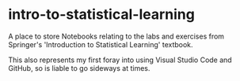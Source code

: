 # intro-to-statistical-learning
A place to store Notebooks relating to the labs and exercises from Springer's 'Introduction to Statistical Learning' textbook.

This also represents my first foray into using Visual Studio Code and GitHub, so is liable to go sideways at times.